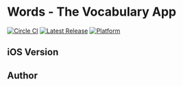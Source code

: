# Words - The Vocabulary App
[![Circle CI](https://img.shields.io/circleci/project/github/UnalignedByte/words-android.svg?style=plastic&label=CircleCI)](https://circleci.com/gh/UnalignedByte/words-android)
[![Latest Release](https://img.shields.io/github/release/UnalignedByte/words-android.svg?style=plastic&label=GitHub)](https://github.com/UnalignedByte/words-android/releases/latest)
[![Platform](https://img.shields.io/badge/Google_Play-Download-lightgrey.svg?style=plastic&colorA=green)](https://play.google.com/store/apps/details?id=com.unalignedbyte.words)

## iOS Version

## Author